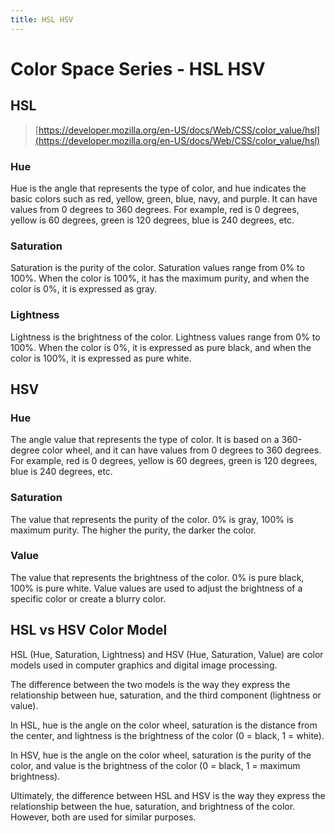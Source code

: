 ```yaml
---
title: HSL HSV
---
```


# Color Space Series - HSL HSV
## HSL
> [https://developer.mozilla.org/en-US/docs/Web/CSS/color_value/hsl](https://developer.mozilla.org/en-US/docs/Web/CSS/color_value/hsl)

### Hue
Hue is the angle that represents the type of color, and hue indicates the basic colors such as red, yellow, green, blue, navy, and purple.
It can have values from 0 degrees to 360 degrees. For example, red is 0 degrees, yellow is 60 degrees, green is 120 degrees, blue is 240 degrees, etc.

### Saturation
Saturation is the purity of the color. Saturation values range from 0% to 100%. When the color is 100%, it has the maximum purity, and when the color is 0%, it is expressed as gray.

### Lightness
Lightness is the brightness of the color. Lightness values range from 0% to 100%. When the color is 0%, it is expressed as pure black, and when the color is 100%, it is expressed as pure white.

## HSV
### Hue
The angle value that represents the type of color. It is based on a 360-degree color wheel, and it can have values from 0 degrees to 360 degrees. For example, red is 0 degrees, yellow is 60 degrees, green is 120 degrees, blue is 240 degrees, etc.

### Saturation
The value that represents the purity of the color. 0% is gray, 100% is maximum purity. The higher the purity, the darker the color.

### Value
The value that represents the brightness of the color. 0% is pure black, 100% is pure white. Value values are used to adjust the brightness of a specific color or create a blurry color.

## HSL vs HSV Color Model
HSL (Hue, Saturation, Lightness) and HSV (Hue, Saturation, Value) are color models used in computer graphics and digital image processing.

The difference between the two models is the way they express the relationship between hue, saturation, and the third component (lightness or value).

In HSL, hue is the angle on the color wheel, saturation is the distance from the center, and lightness is the brightness of the color (0 = black, 1 = white).

In HSV, hue is the angle on the color wheel, saturation is the purity of the color, and value is the brightness of the color (0 = black, 1 = maximum brightness).

Ultimately, the difference between HSL and HSV is the way they express the relationship between the hue, saturation, and brightness of the color. However, both are used for similar purposes.
